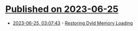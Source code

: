 # [Published on 2023-06-25](index.md)

* [2023-06-25, 03:07:43](https://lobste.rs/s/qwtoz5/restoring_dyld_memory_loading) - [Restoring Dyld Memory Loading](https://blog.xpnsec.com/restoring-dyld-memory-loading/)
